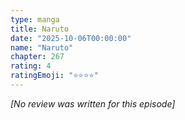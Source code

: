 ```yaml
---
type: manga
title: Naruto
date: "2025-10-06T00:00:00"
name: "Naruto"
chapter: 267
rating: 4
ratingEmoji: "⭐️⭐️⭐️⭐️"
---
```


_[No review was written for this episode]_